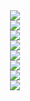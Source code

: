 <div align="center">
<img src="images/image1.jpg">
</div>
<div align="center">
<img src="images/image2.jpg">
</div>
<div align="center">
<img src="images/image3.jpg">
</div>
<div align="center">
<img src="images/image4.jpg">
</div>
<div align="center">
<img src="images/image5.jpg">
</div>
<div align="center">
<img src="images/image6.jpg">
</div>
<div align="center">
<img src="images/image7.jpg">
</div>
<div align="center">
<img src="images/image8.jpg">
</div>
